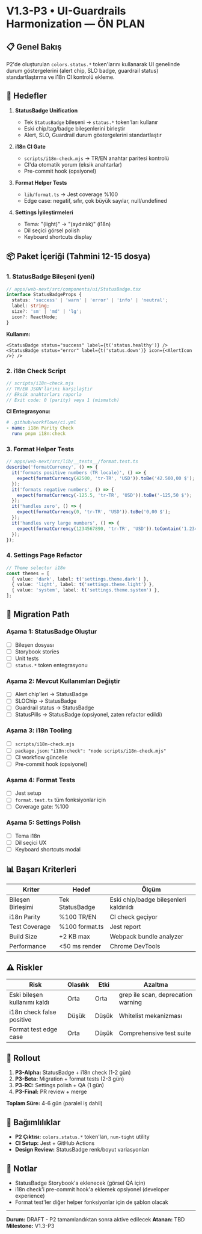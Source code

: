 # V1.3-P3 • UI-Guardrails Harmonization — ÖN PLAN

## 📋 Genel Bakış
P2'de oluşturulan `colors.status.*` token'larını kullanarak UI genelinde durum göstergelerini (alert chip, SLO badge, guardrail status) standartlaştırma ve i18n CI kontrolü ekleme.

## 🎯 Hedefler

1. **StatusBadge Unification**
   - Tek `StatusBadge` bileşeni → `status.*` token'ları kullanır
   - Eski chip/tag/badge bileşenlerini birleştir
   - Alert, SLO, Guardrail durum göstergelerini standartlaştır

2. **i18n CI Gate**
   - `scripts/i18n-check.mjs` → TR/EN anahtar paritesi kontrolü
   - CI'da otomatik yorum (eksik anahtarlar)
   - Pre-commit hook (opsiyonel)

3. **Format Helper Tests**
   - `lib/format.ts` → Jest coverage %100
   - Edge case: negatif, sıfır, çok büyük sayılar, null/undefined

4. **Settings İyileştirmeleri**
   - Tema: "(light)" → "(aydınlık)" (i18n)
   - Dil seçici görsel polish
   - Keyboard shortcuts display

## 📦 Paket İçeriği (Tahmini 12-15 dosya)

### 1. StatusBadge Bileşeni (yeni)
```typescript
// apps/web-next/src/components/ui/StatusBadge.tsx
interface StatusBadgeProps {
  status: 'success' | 'warn' | 'error' | 'info' | 'neutral';
  label: string;
  size?: 'sm' | 'md' | 'lg';
  icon?: ReactNode;
}
```

**Kullanım:**
```tsx
<StatusBadge status="success" label={t('status.healthy')} />
<StatusBadge status="error" label={t('status.down')} icon={<AlertIcon />} />
```

### 2. i18n Check Script
```javascript
// scripts/i18n-check.mjs
// TR/EN JSON'larını karşılaştır
// Eksik anahtarları raporla
// Exit code: 0 (parity) veya 1 (mismatch)
```

**CI Entegrasyonu:**
```yaml
# .github/workflows/ci.yml
- name: i18n Parity Check
  run: pnpm i18n:check
```

### 3. Format Helper Tests
```typescript
// apps/web-next/src/lib/__tests__/format.test.ts
describe('formatCurrency', () => {
  it('formats positive numbers (TR locale)', () => {
    expect(formatCurrency(42500, 'tr-TR', 'USD')).toBe('42.500,00 $');
  });
  it('formats negative numbers', () => {
    expect(formatCurrency(-125.5, 'tr-TR', 'USD')).toBe('-125,50 $');
  });
  it('handles zero', () => {
    expect(formatCurrency(0, 'tr-TR', 'USD')).toBe('0,00 $');
  });
  it('handles very large numbers', () => {
    expect(formatCurrency(1234567890, 'tr-TR', 'USD')).toContain('1.234.567.890');
  });
});
```

### 4. Settings Page Refactor
```typescript
// Theme selector i18n
const themes = [
  { value: 'dark', label: t('settings.theme.dark') },
  { value: 'light', label: t('settings.theme.light') },
  { value: 'system', label: t('settings.theme.system') },
];
```

## 🔄 Migration Path

### Aşama 1: StatusBadge Oluştur
- [ ] Bileşen dosyası
- [ ] Storybook stories
- [ ] Unit tests
- [ ] `status.*` token entegrasyonu

### Aşama 2: Mevcut Kullanımları Değiştir
- [ ] Alert chip'leri → StatusBadge
- [ ] SLOChip → StatusBadge
- [ ] Guardrail status → StatusBadge
- [ ] StatusPills → StatusBadge (opsiyonel, zaten refactor edildi)

### Aşama 3: i18n Tooling
- [ ] `scripts/i18n-check.mjs`
- [ ] `package.json`: `"i18n:check": "node scripts/i18n-check.mjs"`
- [ ] CI workflow güncelle
- [ ] Pre-commit hook (opsiyonel)

### Aşama 4: Format Tests
- [ ] Jest setup
- [ ] `format.test.ts` tüm fonksiyonlar için
- [ ] Coverage gate: %100

### Aşama 5: Settings Polish
- [ ] Tema i18n
- [ ] Dil seçici UX
- [ ] Keyboard shortcuts modal

## 📊 Başarı Kriterleri

| Kriter | Hedef | Ölçüm |
|--------|-------|-------|
| Bileşen Birleşimi | Tek StatusBadge | Eski chip/badge bileşenleri kaldırıldı |
| i18n Parity | %100 TR/EN | CI check geçiyor |
| Test Coverage | %100 format.ts | Jest report |
| Build Size | +2 KB max | Webpack bundle analyzer |
| Performance | <50 ms render | Chrome DevTools |

## ⚠️ Riskler

| Risk | Olasılık | Etki | Azaltma |
|------|----------|------|---------|
| Eski bileşen kullanımı kaldı | Orta | Orta | grep ile scan, deprecation warning |
| i18n check false positive | Düşük | Düşük | Whitelist mekanizması |
| Format test edge case | Orta | Düşük | Comprehensive test suite |

## 🚀 Rollout

1. **P3-Alpha:** StatusBadge + i18n check (1-2 gün)
2. **P3-Beta:** Migration + format tests (2-3 gün)
3. **P3-RC:** Settings polish + QA (1 gün)
4. **P3-Final:** PR review + merge

**Toplam Süre:** 4-6 gün (paralel iş dahil)

## 🔗 Bağımlılıklar

- **P2 Çıktısı:** `colors.status.*` token'ları, `num-tight` utility
- **CI Setup:** Jest + GitHub Actions
- **Design Review:** StatusBadge renk/boyut variasyonları

## 📝 Notlar

- StatusBadge Storybook'a eklenecek (görsel QA için)
- i18n check'i pre-commit hook'a eklemek opsiyonel (developer experience)
- Format test'ler diğer helper fonksiyonlar için de şablon olacak

---

**Durum:** DRAFT - P2 tamamlandıktan sonra aktive edilecek
**Atanan:** TBD
**Milestone:** V1.3-P3

